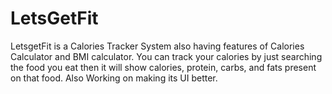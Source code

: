 # LetsGetFit
LetsgetFit is a Calories Tracker System also having features of Calories Calculator and BMI calculator. You can track your calories by just searching the food you eat then it will show calories, protein, carbs, and fats present on that food. 
Also Working on making its UI better.

